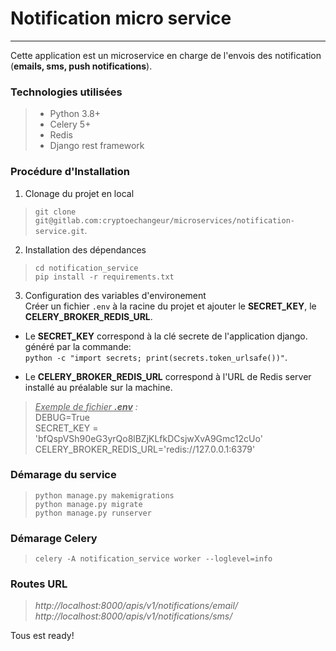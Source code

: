 # Notification micro service
<hr />

Cette application est un microservice en charge de l'envois des notification (__emails, sms, push notifications__).


### Technologies utilisées
>- Python 3.8+
>- Celery 5+
>- Redis
>- Django rest framework


### Procédure d'Installation 
1. Clonage du projet en local
>`git clone git@gitlab.com:cryptoechangeur/microservices/notification-service.git`.

2. Installation des dépendances
> `cd notification_service` <br/>
> `pip install -r requirements.txt` <br/>

3. Configuration des variables d\'environement<br/>
Créer un fichier `.env` à la racine du projet et ajouter le __SECRET_KEY__, le __CELERY_BROKER_REDIS_URL__. 
- Le __SECRET_KEY__ correspond à la clé secrete de l'application django. généré par la commande:<br/>
`python -c "import secrets; print(secrets.token_urlsafe())"`.


- Le __CELERY_BROKER_REDIS_URL__ correspond à l'URL de Redis server installé au préalable sur la machine.

> *<u>Exemple de fichier __.env__</u> :* <br/>
> DEBUG=True <br/>
> SECRET_KEY = 'bfQspVSh90eG3yrQo8lBZjKLfkDCsjwXvA9Gmc12cUo' <br/>
> CELERY_BROKER_REDIS_URL='redis://127.0.0.1:6379'



### Démarage du service 
> `python manage.py makemigrations`<br/>
> `python manage.py migrate`<br/>
> `python manage.py runserver`<br/>

### Démarage Celery
> `celery -A notification_service worker --loglevel=info`


### Routes URL
> *http://localhost:8000/apis/v1/notifications/email/* <br/>
> *http://localhost:8000/apis/v1/notifications/sms/*

Tous est ready!
